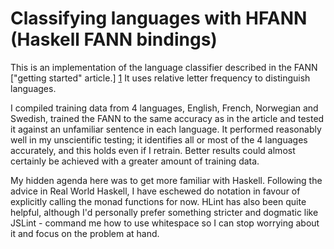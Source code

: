# Classifying languages with HFANN (Haskell FANN bindings)

This is an implementation of the language classifier described in the FANN ["getting started" article.] [1] It uses relative letter frequency to distinguish languages.

I compiled training data from 4 languages, English, French, Norwegian and Swedish, trained the FANN to the same accuracy as in the article and tested it against an unfamiliar sentence in each language. It performed reasonably well in my unscientific testing; it identifies all or most of the 4 languages accurately, and this holds even if I retrain. Better results could almost certainly be achieved with a greater amount of training data.

My hidden agenda here was to get more familiar with Haskell. Following the advice in Real World Haskell, I have eschewed do notation in favour of explicitly calling the monad functions for now. HLint has also been quite helpful, although I'd personally prefer something stricter and dogmatic like JSLint - command me how to use whitespace so I can stop worrying about it and focus on the problem at hand.

[1]: http://fann.sourceforge.net/fann_en.pdf
